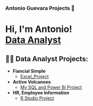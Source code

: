 ### Antonio Guevara Projects 👋
<h1>Hi, I'm Antonio! <br/><a href="https://github.com/antomagu">Data Analyst</a>

<h2>👨‍💻 Data Analyst Projects:</h2>

- <b>Fiancial Simple</b>
  - [Excel_Project](https://antomagu.github.io/Active_Volcanoes/)
- <b>Active Volcanoes</b>
  - [My SQL and Power Bi Project](https://antomagu.github.io/Active_Volcanoes/)
- <b>HR, Employee Information</b>
  - [R Studio Project](https://antomagu.github.io/Employee_Information/)

<!--



